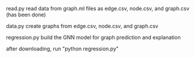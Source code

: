 
read.py read data from graph.ml files as edge.csv, node.csv, and graph.csv (has been done)

data.py create graphs from edge.csv, node.csv, and graph.csv

regression.py build the GNN model for graph prediction and explanation 

after downloading, run "python regression.py"
